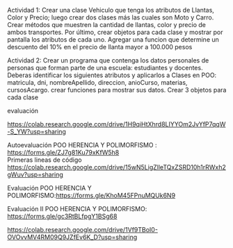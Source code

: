 Actividad 1: 
Crear una clase Vehiculo que tenga los atributos de Llantas, Color y Precio; luego crear dos clases más 
las cuales son Moto y Carro.
Crear métodos que muestren la cantidad de llantas, color y precio de ambos transportes. 
Por último, crear objetos para cada clase y mostrar por pantalla los atributos de cada uno.
Agregar una funcion que determine un descuento del 10% en el precio de llanta mayor a 100.000 pesos




Actividad 2:
Crear un programa que contenga los datos personales de personas que forman parte de una escuela: estudiantes y docentes.
Deberas identificar los siguientes atributos y aplicarlos a Clases en POO: matricula, dni, nombreApellido, direccion, anioCurso, materias, cursosAcargo.
crear funciones para mostrar sus datos.
Crear 3 objetos para cada clase


evaluación

https://colab.research.google.com/drive/1H9qiHtXhrd8LIYYOm2JvYfP7qqW-S_YW?usp=sharing



Autoevaluación  POO HERENCIA Y POLIMORFISMO : https://forms.gle/ZJ7g81Ku79xKfW5h8  
Primeras lineas de código https://colab.research.google.com/drive/15wN5LigZlleTQxZSRD10h1rRWxh2gWuv?usp=sharing

Evaluación POO HERENCIA Y POLIMORFISMO:https://forms.gle/KhoM45FPnuMQUk6N9


Evaluación II  POO HERENCIA Y POLIMORFISMO: https://forms.gle/gc3RtBLfpgY1BSg68


https://colab.research.google.com/drive/1Vf9TBoI0-OVOvvMV4RM09Q9JZfEv6K_D?usp=sharing
